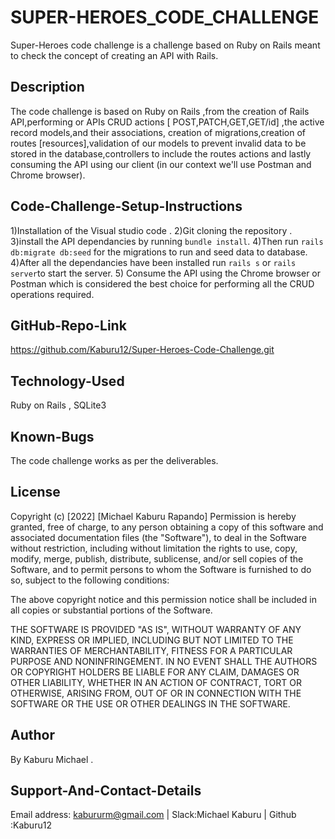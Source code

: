 # SUPER-HEROES_CODE_CHALLENGE

Super-Heroes code challenge is a challenge based on Ruby on Rails meant to check the concept of creating an API with Rails.

## Description

The code challenge is based on Ruby on Rails ,from the creation of Rails API,performing or APIs CRUD actions [ POST,PATCH,GET,GET/id] ,the active record models,and their associations, creation of migrations,creation of routes [resources],validation of our models to prevent invalid data to be stored in the database,controllers to include the routes actions and lastly consuming the API using our client (in our context we'll use Postman and Chrome browser).

## Code-Challenge-Setup-Instructions

 1)Installation of the Visual studio code .
 2)Git cloning the repository . 
 3)install the API dependancies by running `bundle install`. 
 4)Then run `rails db:migrate db:seed` for the migrations to run and seed data to database.
 4)After all the dependancies have been installed run `rails s` or `rails server`to start the server.
 5) Consume the API using the Chrome browser or Postman which is considered the best choice for performing all the CRUD operations required.

## GitHub-Repo-Link

https://github.com/Kaburu12/Super-Heroes-Code-Challenge.git

## Technology-Used

Ruby on Rails , 
SQLite3

## Known-Bugs
The code challenge works as per the deliverables.

## License
Copyright (c) [2022] [Michael Kaburu Rapando] Permission is hereby granted, free of charge, to any person obtaining a copy of this software and associated documentation files (the "Software"), to deal in the Software without restriction, including without limitation the rights to use, copy, modify, merge, publish, distribute, sublicense, and/or sell copies of the Software, and to permit persons to whom the Software is furnished to do so, subject to the following conditions:

The above copyright notice and this permission notice shall be included in all copies or substantial portions of the Software.

THE SOFTWARE IS PROVIDED "AS IS", WITHOUT WARRANTY OF ANY KIND, EXPRESS OR IMPLIED, INCLUDING BUT NOT LIMITED TO THE WARRANTIES OF MERCHANTABILITY, FITNESS FOR A PARTICULAR PURPOSE AND NONINFRINGEMENT. IN NO EVENT SHALL THE AUTHORS OR COPYRIGHT HOLDERS BE LIABLE FOR ANY CLAIM, DAMAGES OR OTHER LIABILITY, WHETHER IN AN ACTION OF CONTRACT, TORT OR OTHERWISE, ARISING FROM, OUT OF OR IN CONNECTION WITH THE SOFTWARE OR THE USE OR OTHER DEALINGS IN THE SOFTWARE.

## Author
By Kaburu Michael .

## Support-And-Contact-Details
Email address: kabururm@gmail.com | Slack:Michael Kaburu | Github :Kaburu12